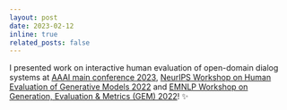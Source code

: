 ```yaml
---
layout: post
date: 2023-02-12
inline: true
related_posts: false
---
```


I presented work on interactive human evaluation of open-domain dialog systems at <a href="https://aaai-23.aaai.org/">AAAI main conference 2023</a>, <a href="https://humaneval-workshop.github.io/">NeurIPS Workshop on Human Evaluation of Generative Models 2022</a> and <a href="https://gem-benchmark.com/workshop/2022">EMNLP Workshop on Generation, Evaluation & Metrics (GEM) 2022</a>! :sparkles:

